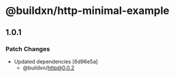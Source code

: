 # @buildxn/http-minimal-example

## 1.0.1

### Patch Changes

- Updated dependencies [6d96e5a]
  - @buildxn/http@0.0.2
